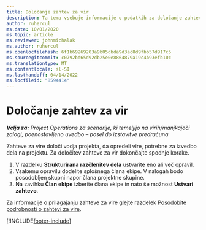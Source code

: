 ```yaml
---
title: Določanje zahtev za vir
description: Ta tema vsebuje informacije o podatkih za določanje zahtev za vir.
author: ruhercul
ms.date: 10/01/2020
ms.topic: article
ms.reviewer: johnmichalak
ms.author: ruhercul
ms.openlocfilehash: 6f1b69269203a9b05dbda9d3ac8d9fbb57d917c5
ms.sourcegitcommit: c0792bd65d92db25e0e8864879a19c4b93efb10c
ms.translationtype: MT
ms.contentlocale: sl-SI
ms.lasthandoff: 04/14/2022
ms.locfileid: "8594414"
---
```

# <a name="define-resource-requirements"></a>Določanje zahtev za vir

_**Velja za:** Project Operations za scenarije, ki temeljijo na virih/manjkajoči zalogi, poenostavljeno uvedbo – posel do izstavitve predračuna_

Zahteve za vire določi vodja projekta, da opredeli vire, potrebne za izvedbo dela na projektu. Za določitev zahteve za vir dokončajte spodnje korake.

1.  V razdelku **Strukturirana razčlenitev dela** ustvarite eno ali več opravil.
2.  Vsakemu opravilu dodelite splošnega člana ekipe. V nalogah bodo posodobljen skupni napor člana projektne skupine.
3.  Na zavihku **Član ekipe** izberite člana ekipe in nato še možnost **Ustvari zahtevo**.

Za informacije o prilagajanju zahteve za vire glejte razdelek [Posodobite podrobnosti o zahtevi za vire](define-resource-requirements.md).

[!INCLUDE[footer-include](../includes/footer-banner.md)]